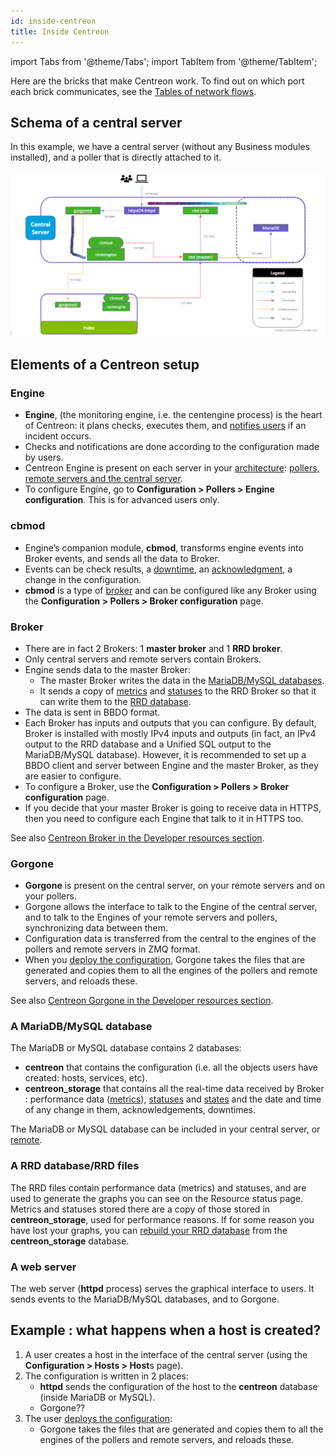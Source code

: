 ```yaml
---
id: inside-centreon
title: Inside Centreon
---
```

import Tabs from '@theme/Tabs';
import TabItem from '@theme/TabItem';

Here are the bricks that make Centreon work. To find out on which port each brick communicates, see the [Tables of network flows](https://docs.centreon.com/docs/installation/technical/#tables-of-network-flows).

## Schema of a central server

<Tabs groupId="sync">
<TabItem value="Central server with poller" label="Central server with poller">

In this example, we have a central server (without any Business modules installed), and a poller that is directly attached to it.

![image](../assets/installation/inside_central_poller.png)

</TabItem>
</Tabs>

## Elements of a Centreon setup

### Engine

* **Engine**, (the monitoring engine, i.e. the centengine process) is the heart of Centreon: it plans checks, executes them, and [notifies users](../alerts-notifications/notif-concept.md) if an incident occurs.
* Checks and notifications are done according to the configuration made by users.
* Centreon Engine is present on each server in your [architecture](../installation/architectures.md): [pollers, remote servers and the central server](../getting-started/platform.md).
* To configure Engine, go to **Configuration > Pollers > Engine configuration**. This is for advanced users only.

### cbmod

* Engine’s companion module, **cbmod**, transforms engine events into Broker events, and sends all the data to Broker.
* Events can be check results, a [downtime](../alerts-notifications/downtimes.md), an [acknowledgment](../alerts-notifications/acknowledge.md), a change in the configuration.
* **cbmod** is a type of [broker](#broker) and can be configured like any Broker using the **Configuration > Pollers > Broker configuration** page.

### Broker

* There are in fact 2 Brokers: 1 **master broker** and 1 **RRD broker**.
* Only central servers and remote servers contain Brokers.
* Engine sends data to the master Broker:
   * The master Broker writes the data in the [MariaDB/MySQL databases](#a-mariadbmysql-database).
   * It sends a copy of [metrics](../monitoring/metrics.md) and [statuses](../alerts-notifications/concepts.md) to the RRD Broker so that it can write them to the [RRD database](#a-rrd-databaserrd-files).
* The data is sent in BBDO format.
* Each Broker has inputs and outputs that you can configure. By default, Broker is installed with mostly IPv4 inputs and outputs (in fact, an IPv4 output to the RRD database and a Unified SQL output to the MariaDB/MySQL database). However, it is recommended to set up a BBDO client and server between Engine and the master Broker, as they are easier to configure.
* To configure a Broker, use the **Configuration > Pollers > Broker configuration** page.
* If you decide that your master Broker is going to receive data in HTTPS, then you need to configure each Engine that talk to it in HTTPS too.

See also [Centreon Broker in the Developer resources section](../developer/developer-centreon-broker.md).

### Gorgone

* **Gorgone** is present on the central server, on your remote servers and on your pollers.
* Gorgone allows the interface to talk to the Engine of the central server, and to talk to the Engines of your remote servers and pollers, synchronizing data between them.
* Configuration data is transferred from the central to the engines of the pollers and remote servers in ZMQ format.
* When you [deploy the configuration](../monitoring/monitoring-servers/deploying-a-configuration.md), Gorgone takes the files that are generated and copies them to all the engines of the pollers and remote servers, and reloads these.

See also [Centreon Gorgone in the Developer resources section](../developer/developer-centreon-gorgone.md).

### A MariaDB/MySQL database

The MariaDB or MySQL database contains 2 databases:

   * **centreon** that contains the configuration (i.e. all the objects users have created: hosts, services, etc).
   * **centreon_storage** that contains all the real-time data received by Broker : performance data ([metrics](../monitoring/metrics.md)), [statuses](../alerts-notifications/concepts.md) and [states](../alerts-notifications/concepts.md#states) and the date and time of any change in them, acknowledgements, downtimes.

The MariaDB or MySQL database can be included in your central server, or [remote](../installation/architectures.md#architecture-with-remote-dbms).

### A RRD database/RRD files

The RRD files contain performance data (metrics) and statuses, and are used to generate the graphs you can see on the Resource status page.
Metrics and statuses stored there are a copy of those stored in **centreon_storage**, used for performance reasons. If for some reason you have lost your graphs, you can [rebuild your RRD database](../administration/backup.md#graphs-rebuild) from the **centreon_storage** database.

### A web server

The web server (**httpd** process) serves the graphical interface to users. It sends events to the MariaDB/MySQL databases, and to Gorgone.

## Example : what happens when a host is created?

1. A user creates a host in the interface of the central server (using the **Configuration > Hosts > Host**s page).
2. The configuration is written in 2 places:
   * **httpd** sends the configuration of the host to the **centreon** database (inside MariaDB or MySQL).
   * Gorgone??
3. The user [deploys the configuration](../monitoring/monitoring-servers/deploying-a-configuration.md):
   * Gorgone takes the files that are generated and copies them to all the engines of the pollers and remote servers, and reloads these.
